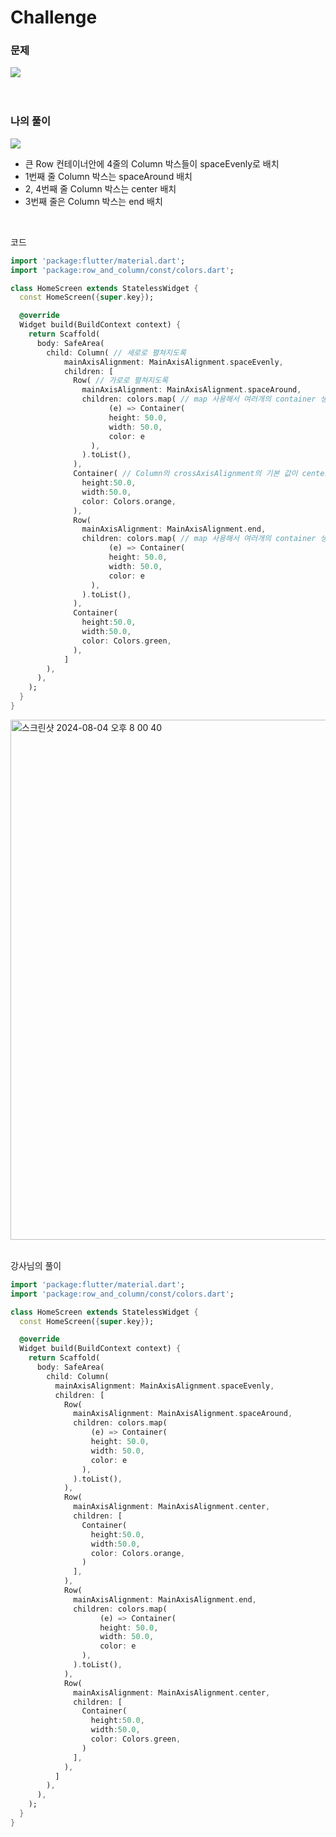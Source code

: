 # Challenge

### 문제

<div style="width:50%">
    <image src="https://github.com/user-attachments/assets/992c0a5f-1706-4367-baef-56499f238334">
</div>

<br>
<br>

### 나의 풀이

<div style="width:100%">
    <image src="https://github.com/user-attachments/assets/6a24c572-e877-4b03-b528-897375107cc7">
</div>

- 큰 Row 컨테이너안에 4줄의 Column 박스들이 spaceEvenly로 배치
- 1번째 줄 Column 박스는 spaceAround 배치
- 2, 4번째 줄 Column 박스는 center 배치
- 3번째 줄은 Column 박스는 end 배치

<br>

코드
```dart
import 'package:flutter/material.dart';
import 'package:row_and_column/const/colors.dart';

class HomeScreen extends StatelessWidget {
  const HomeScreen({super.key});

  @override
  Widget build(BuildContext context) {
    return Scaffold(
      body: SafeArea(
        child: Column( // 세로로 펼쳐지도록
            mainAxisAlignment: MainAxisAlignment.spaceEvenly,
            children: [
              Row( // 가로로 펼쳐지도록
                mainAxisAlignment: MainAxisAlignment.spaceAround,
                children: colors.map( // map 사용해서 여러개의 container 생성
                      (e) => Container(
                      height: 50.0,
                      width: 50.0,
                      color: e
                  ),
                ).toList(),
              ),
              Container( // Column의 crossAxisAlignment의 기본 값이 center라서 굳이 작성 X
                height:50.0,
                width:50.0,
                color: Colors.orange,
              ),
              Row(
                mainAxisAlignment: MainAxisAlignment.end,
                children: colors.map( // map 사용해서 여러개의 container 생성
                      (e) => Container(
                      height: 50.0,
                      width: 50.0,
                      color: e
                  ),
                ).toList(),
              ),
              Container(
                height:50.0,
                width:50.0,
                color: Colors.green,
              ),
            ]
        ),
      ),
    );
  }
}
```

<img width="832" alt="스크린샷 2024-08-04 오후 8 00 40" src="https://github.com/user-attachments/assets/2ed55e54-2223-4c42-bf70-60d1eae6cf06">

<br>
<br>

강사님의 풀이

```dart
import 'package:flutter/material.dart';
import 'package:row_and_column/const/colors.dart';

class HomeScreen extends StatelessWidget {
  const HomeScreen({super.key});

  @override
  Widget build(BuildContext context) {
    return Scaffold(
      body: SafeArea(
        child: Column(
          mainAxisAlignment: MainAxisAlignment.spaceEvenly,
          children: [
            Row(
              mainAxisAlignment: MainAxisAlignment.spaceAround,
              children: colors.map(
                  (e) => Container(
                  height: 50.0,
                  width: 50.0,
                  color: e
                ),
              ).toList(),
            ),
            Row(
              mainAxisAlignment: MainAxisAlignment.center,
              children: [
                Container(
                  height:50.0,
                  width:50.0,
                  color: Colors.orange,
                )
              ],
            ),
            Row(
              mainAxisAlignment: MainAxisAlignment.end,
              children: colors.map(
                    (e) => Container(
                    height: 50.0,
                    width: 50.0,
                    color: e
                ),
              ).toList(),
            ),
            Row(
              mainAxisAlignment: MainAxisAlignment.center,
              children: [
                Container(
                  height:50.0,
                  width:50.0,
                  color: Colors.green,
                )
              ],
            ),
          ]
        ),
      ),
    );
  }
}
```